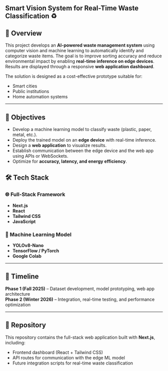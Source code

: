 ﻿## Smart Vision System for Real-Time Waste Classification ♻️

## 📌 Overview
This project develops an **AI-powered waste management system** using computer vision and machine learning to automatically identify and categorize waste items. The goal is to improve sorting accuracy and reduce environmental impact by enabling **real-time inference on edge devices**. Results are displayed through a responsive **web application dashboard**.

The solution is designed as a cost-effective prototype suitable for:
- Smart cities
- Public institutions
- Home automation systems

---

## 🎯 Objectives
- Develop a machine learning model to classify waste (plastic, paper, metal, etc.).
- Deploy the trained model on an **edge device** with real-time inference.
- Design a **web application** to visualize results.
- Establish communication between the edge device and the web app using APIs or WebSockets.
- Optimize for **accuracy, latency, and energy efficiency**.

## 🛠 Tech Stack

### 🌐 Full-Stack Framework
- **Next.js**
- **React**
- **Tailwind CSS**
- **JavaScript** 

### 🤖 Machine Learning Model
- **YOLOv8-Nano**  
- **TensorFlow / PyTorch**
- **Google Colab**

---

## 📅 Timeline
**Phase 1 (Fall 2025)** – Dataset development, model prototyping, web app architecture  
**Phase 2 (Winter 2026)** – Integration, real-time testing, and performance optimization  

---

## 🔗 Repository
This repository contains the full-stack web application built with **Next.js**, including:  
- Frontend dashboard (React + Tailwind CSS)  
- API routes for communication with the edge ML model  
- Future integration scripts for real-time waste classification  



